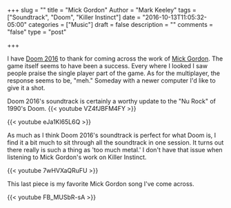+++
slug = ""
title = "Mick Gordon"
Author = "Mark Keeley"
tags = ["Soundtrack", "Doom", "Killer Instinct"]
date = "2016-10-13T11:05:32-05:00"
categories = ["Music"]
draft = false
description = ""
comments = "false"
type = "post"

+++

I have [Doom 2016](http://www.imdb.com/title/tt1799527) to thank for coming across the work of [Mick Gordon](https://www.youtube.com/user/GameAudioAustralia/featured). The game itself seems to have been a success. Every where I looked I saw people praise the single player part of the game. As for the multiplayer, the response seems to be, "meh." Someday with a newer computer I'd like to give it a shot.

Doom 2016's soundtrack is certainly a worthy update to the "Nu Rock" of 1990's Doom. 
{{< youtube VZ4fJBFM4FY >}}

{{< youtube eJa1Kl65L6Q >}}

As much as I think Doom 2016's soundtrack is perfect for what Doom is, I find it a bit much to sit through all the soundtrack in one session. It turns out there really is such a thing as 'too much metal.' I don't have that issue when listening to Mick Gordon's work on Killer Instinct. 

{{< youtube 7wHVXaQRuFU >}}

This last piece is my favorite Mick Gordon song I've come across.

{{< youtube FB_MUSbR-sA >}}

